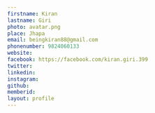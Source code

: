 ```yaml
---
firstname: Kiran 
lastname: Giri 
photo: avatar.png 
place: Jhapa 
email: beingkiran88@gmail.com 
phonenumber: 9824060133 
website: 
facebook: https://facebook.com/kiran.giri.399 
twitter: 
linkedin: 
instagram: 
github: 
memberid:
layout: profile
---
```


